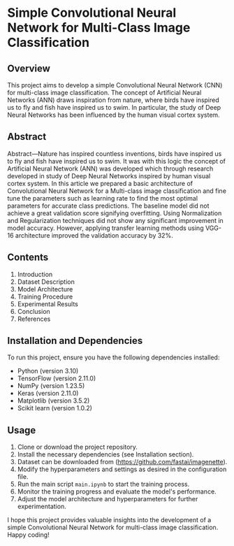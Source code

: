 # Simple Convolutional Neural Network for Multi-Class Image Classification

## Overview
This project aims to develop a simple Convolutional Neural Network (CNN) for multi-class image classification. The concept of Artificial Neural Networks (ANN) draws inspiration from nature, where birds have inspired us to fly and fish have inspired us to swim. In particular, the study of Deep Neural Networks has been influenced by the human visual cortex system.

## Abstract
Abstract—Nature has inspired countless inventions, birds have
inspired us to fly and fish have inspired us to swim. It was with
this logic the concept of Artificial Neural Network (ANN) was
developed which through research developed in study of Deep
Neural Networks inspired by human visual cortex system. In
this article we prepared a basic architecture of Convolutional
Neural Network for a Multi-class image classification and fine
tune the parameters such as learning rate to find the most optimal
parameters for accurate class predictions. The baseline model did
not achieve a great validation score signifying overfitting. Using
Normalization and Regularization techniques did not show any
significant improvement in model accuracy. However, applying
transfer learning methods using VGG-16 architecture improved
the validation accuracy by 32%.

## Contents
1. Introduction
2. Dataset Description
3. Model Architecture
4. Training Procedure
5. Experimental Results
6. Conclusion
8. References

## Installation and Dependencies
To run this project, ensure you have the following dependencies installed:
- Python (version 3.10)
- TensorFlow (version 2.11.0)
- NumPy (version 1.23.5)
- Keras (version 2.11.0)
- Matplotlib (version 3.5.2)
- Scikit learn (version 1.0.2)

## Usage
1. Clone or download the project repository.
2. Install the necessary dependencies (see Installation section).
3. Dataset can be downloaded from (https://github.com/fastai/imagenette).
4. Modify the hyperparameters and settings as desired in the configuration file.
5. Run the main script `main.ipynb` to start the training process.
6. Monitor the training progress and evaluate the model's performance.
7. Adjust the model architecture and hyperparameters for further experimentation.

I hope this project provides valuable insights into the development of a simple Convolutional Neural Network for multi-class image classification. Happy coding!

